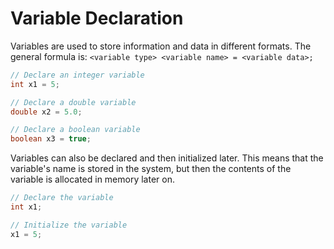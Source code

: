 # Variable Declaration

Variables are used to store information and data in different formats. The general formula is: `<variable type> <variable name> = <variable data>;`

```java
// Declare an integer variable
int x1 = 5;

// Declare a double variable
double x2 = 5.0;

// Declare a boolean variable
boolean x3 = true;
```

Variables can also be declared and then initialized later. This means that the variable's name is stored in the system, but then the contents of the variable is allocated in memory later on.

```java
// Declare the variable
int x1;

// Initialize the variable
x1 = 5;
```
